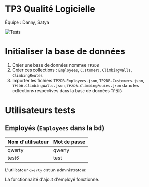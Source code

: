 # TP3 Qualité Logicielle

Équipe : Danny, Satya

![Tests](https://github.com/satcrane/tp3-qualite-logicielle/actions/workflows/main.yml/badge.svg)




# Initialiser la base de données
1. Créer une base de données nommée `TP2DB`
2. Créer ces collections : `Employees`, `Customers`, `ClimbingWalls`, `ClimbingRoutes`
3. Importer les fichiers `TP2DB.Employees.json`, `TP2DB.Customers.json`, `TP2DB.ClimbingWalls.json`, `TP2DB.ClimbingRoutes.json` dans les collections respectives dans la base de données `TP2DB`

# Utilisateurs tests
## Employés (`Employees` dans la bd)
| Nom d'utilisateur | Mot de passe |
|----------|----------|
| qwerty    | qwerty   |
| test6    | test   |


L'utilisateur `qwerty` est un administrateur.

La fonctionnalité d'ajout d'employé fonctionne.
